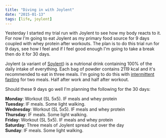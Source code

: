 ```yaml
---
title: "Diving in with Joylent"
date: "2015-01-13"
tags: [life, joylent]
---
```


Yesterday I started my trial run with Joylent to see how my body reacts to it. For now I'm going to eat Joylent as my primary food source for 9 days coupled with whey protein after workouts. The plan is to do this trial run for 9 days, see how I feel and if I feel good enough I'm going to take a break then do it for 30 days.

Joylent (a variant of [Soylent](http://en.wikipedia.org/wiki/Soylent_%28drink%29)) is a nutrional drink containing 100% of the daily intake of everything. Each bag of powder contains 2119 kcal and it's recommended to eat in three meals. I'm going to do this with [intermittent fasting](http://en.wikipedia.org/wiki/Intermittent_fasting) for two meals. Half after work and half after workout.

Should these 9 days go well I'm planning the following for the 30 days:

**Monday**: Workout (SL 5x5). IF meals and whey protein  
**Tuesday**: IF meals. Some light walking.  
**Wednesday**: Workout (SL 5x5). IF meals and whey protein  
**Thursday**: IF meals. Some light walking.  
**Friday**: Workout (SL 5x5). IF meals and whey protein  
**Saturday**: Three meals of Joylent spread out over the day  
**Sunday**: IF meals. Some light walking.
